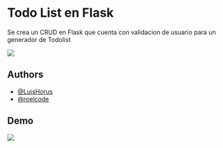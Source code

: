 
# Todo List en Flask

Se crea un CRUD en Flask que cuenta con validacion de usuario para un generador de Todolist


![](https://github.com/LuisHorus/todo_list_flask/img/screen.png)

## Authors

- [@LuisHorus](https://github.com/LuisHorus)
- [@roelcode](https://github.com/alexroel)



## Demo

![](https://github.com/LuisHorus/todo_list_flask/img/TodoList.gif)

